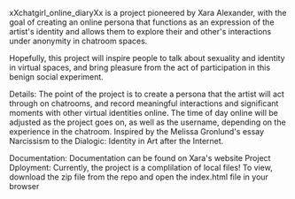 xXchatgirl_online_diaryXx is a project pioneered by Xara Alexander, with the goal of creating an online persona that functions as an expression of the artist's identity and allows them to explore their and other's interactions under anonymity in chatroom spaces. 

Hopefully, this project will inspire people to talk about sexuality and identity in virtual spaces, and bring pleasure from the act of participation in this benign social experiment.

Details: The point of the project is to create a persona that the artist will act through on chatrooms, and record meaningful interactions and significant moments with other virtual identities online. The time of day online will be adjusted as the project goes on, as well as the username, depending on the experience in the chatroom. 
Inspired by the Melissa Gronlund's essay Narcissism to the Dialogic: Identity in Art after the Internet.

Documentation: Documentation can be found on Xara's website
Project Dployment: Currently, the project is a complilation of local files! To view, download the zip file from the repo and open the index.html file in your browser
